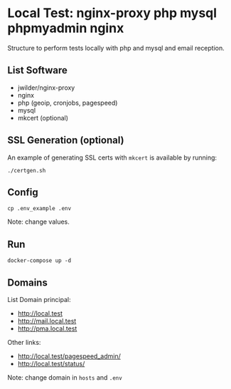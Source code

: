 # Local Test: nginx-proxy php mysql phpmyadmin nginx

Structure to perform tests locally with php and mysql and email reception.
## List Software

- jwilder/nginx-proxy
- nginx
- php (geoip, cronjobs, pagespeed)
- mysql
- mkcert (optional)

## SSL Generation (optional)

An example of generating SSL certs with `mkcert` is available by running:

`./certgen.sh`

## Config

`cp .env_example .env`

Note: change values.

## Run

`docker-compose up -d`

## Domains

List Domain principal:

- http://local.test
- http://mail.local.test
- http://pma.local.test

Other links:

- http://local.test/pagespeed_admin/
- http://local.test/status/


Note: change domain in `hosts` and `.env`